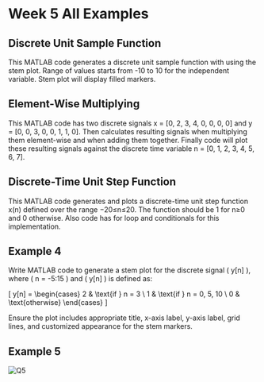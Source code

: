 # Week 5 All Examples

## Discrete Unit Sample Function 
This MATLAB code generates a discrete unit sample function with using the stem plot. Range of values starts from -10 to 10 for the independent variable. Stem plot will display filled markers.

## Element-Wise Multiplying
This MATLAB code has two discrete signals x = [0, 2, 3, 4, 0, 0, 0, 0] and y = [0, 0, 3, 0, 0, 1, 1, 0]. Then calculates resulting signals when multiplying them element-wise and when adding them together. Finally code will plot these resulting signals against the discrete time variable n = [0, 1, 2, 3, 4, 5, 6, 7].

## Discrete-Time Unit Step Function
This MATLAB code generates and plots a discrete-time unit step function x(n) defined over the range −20≤n≤20. The function should be 1 for n≥0 and 0 otherwise. Also code has for loop and conditionals for this implementation.

## Example 4
Write MATLAB code to generate a stem plot for the discrete signal \( y[n] \), where \( n = -5:15 \) and \( y[n] \) is defined as:

\[
y[n] = 
\begin{cases}
2 & \text{if } n = 3 \\
1 & \text{if } n = 0, 5, 10 \\
0 & \text{otherwise}
\end{cases}
\]


Ensure the plot includes appropriate title, x-axis label, y-axis label, grid lines, and customized appearance for the stem markers.

## Example 5
![Q5](https://github.com/darthvulpix444/MATLABExamples/assets/130919543/8552728d-dcdb-4c67-b8f3-d020062f536b)
